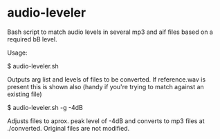 audio-leveler
=============

Bash script to match audio levels in several mp3 and aif files based on a required bB level. 

Usage: 

$ audio-leveler.sh

Outputs arg list and levels of files to be converted. If reference.wav is present this is shown also (handy if you're trying to match against an existing file)

$ audio-leveler.sh -g -4dB

Adjusts files to aprox. peak level of -4dB and converts to mp3 files at ./converted. Original files are not modified.